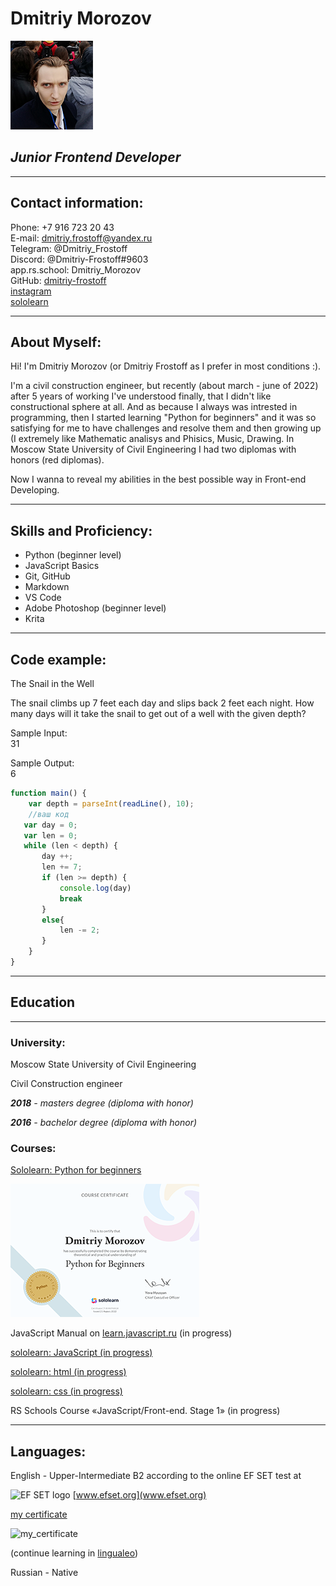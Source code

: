 # **Dmitriy Morozov**
![Dmitriy Frostoff](./images/IMG_20210918_163706.png)

## ***Junior Frontend Developer***
***

## **Contact information:**
Phone: +7 916 723 20 43  
E-mail: <dmitriy.frostoff@yandex.ru>  
Telegram: @Dmitriy_Frostoff  
Discord: @Dmitriy-Frostoff#9603  
app.rs.school: Dmitriy_Morozov  
GitHub: [dmitriy-frostoff](https://github.com/Dmitriy-Frostoff/ "My github acc")  
[instagram](https://www.instagram.com "dmitriy.frostoff")  
[sololearn](https://www.sololearn.com/profile/16514154)  

***
## **About Myself:**
Hi! I'm Dmitriy Morozov (or Dmitriy Frostoff as I prefer in most conditions :).

 I'm a civil construction engineer, but recently (about march - june of 2022) after 5 years of working I've understood finally, that I didn't like constructional sphere at all. And as because I always was intrested in programming, then I started learning "Python for beginners" and it was so satisfying for me to have challenges and resolve them and then growing up (I extremely like Mathematic analisys and Phisics, Music, Drawing. In Moscow State University of Civil Engineering I had two diplomas with honors (red diplomas).
 
Now I wanna to reveal my abilities in the best possible way in Front-end Developing.  

***
## **Skills and Proficiency:**
* Python (beginner level)  
* JavaScript Basics  
* Git, GitHub  
* Markdown  
* VS Code  
* Adobe Photoshop (beginner level)  
* Krita  

***
## **Code example:**  
The Snail in the Well


The snail climbs up 7 feet each day and slips back 2 feet each night.
How many days will it take the snail to get out of a well with the given depth?

Sample Input:  
31

Sample Output:  
6

```javascript  
function main() {
    var depth = parseInt(readLine(), 10);
    //ваш код
   var day = 0;
   var len = 0;
   while (len < depth) {
       day ++; 
       len += 7;
       if (len >= depth) {
           console.log(day)
           break
       }
       else{
           len -= 2;
       }
    }
} 
```
***
## **Education**
***
### **University:**
Moscow State University of Civil Engineering

Civil Construction engineer

***2018** - masters degree (diploma with honor)*  

***2016** - bachelor degree (diploma with honor)*

### **Courses:**  
[Sololearn: Python for beginners](https://www.sololearn.com/certificates/CT-KHNYMAG8)

![Sololearn](./images/ac522c48-c4f5-406b-9e98-8b00de3922601.png "my python certificate")  

JavaScript Manual on [learn.javascript.ru](https://learn.javascript.ru/first-steps) (in progress)

[sololearn: JavaScript (in progress)](https://www.sololearn.com/learning/1024)  

[sololearn: html (in progress)](https://www.sololearn.com/learning/1014)

[sololearn: css (in progress)](https://www.sololearn.com/learning/1023)

RS Schools Course «JavaScript/Front-end. Stage 1» (in progress)  

*** 
## **Languages:**  
English - Upper-Intermediate B2 according to the online EF SET test at 

 ![EF SET logo](https://a.storyblok.com/f/71234/103x24/da9ab91cbd/efset-logo_black.svg)  [www.efset.org](www.efset.org)

 [my certificate](https://www.efset.org/cert/4Tg7Hj)  
 
 ![my_certificate](./images/EF_SET_Certificate™_Dmitriy_Frostoff1.png)
 

 (continue learning in [lingualeo](https://lingualeo.com/)) 

Russian - Native  
